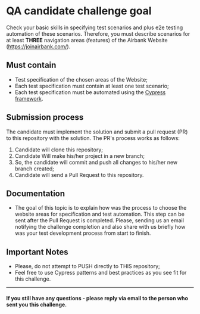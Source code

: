 # QA candidate challenge goal
Check your basic skills in specifying test scenarios and plus e2e testing automation of these scenarios.
Therefore, you must describe scenarios for at least **THREE** navigation areas (features) of the Airbank Website (https://joinairbank.com/).

## Must contain
* Test specification of the chosen areas of the Website;
* Each test specification must contain at least one test scenario;
* Each test specification must be automated using the [Cypress framework](https://docs.cypress.io/guides/overview/why-cypress#End-to-end).

## Submission process
The candidate must implement the solution and submit a pull request (PR) to this repository with the solution. The PR's process works as follows:
1. Candidate will clone this repository;
2. Candidate Will make his/her project in a new branch;
3. So, the candidate will commit and push all changes to his/her new branch created;
4. Candidate will send a Pull Request to this repository.

## Documentation
* The goal of this topic is to explain how was the process to choose the website areas for specification and test automation. This step can be sent after the Pull Request is completed. Please, sending us an email notifying the challenge completion and also share with us briefly how was your test development process from start to finish.

## Important Notes

* Please, do not attempt to PUSH directly to THIS repository;
* Feel free to use Cypress patterns and best practices as you see fit for this challenge.

____________________

#### If you still have any questions - please reply via email to the person who sent you this challenge.
